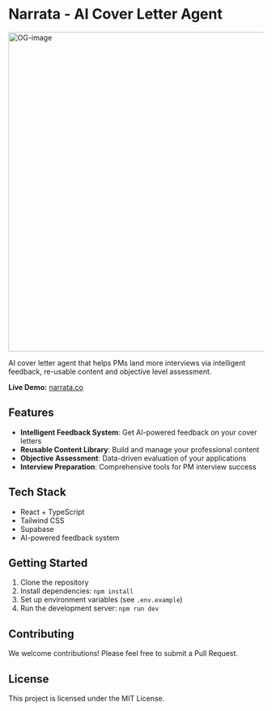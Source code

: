 # Narrata - AI Cover Letter Agent

<img width="1200" height="630" alt="OG-image" src="https://github.com/user-attachments/assets/f7d99371-7f99-490c-ad23-6fc64320bfa8" />

AI cover letter agent that helps PMs land more interviews via intelligent feedback, re-usable content and objective level assessment.

**Live Demo:** [narrata.co](https://narrata.co/)

## Features

- **Intelligent Feedback System**: Get AI-powered feedback on your cover letters
- **Reusable Content Library**: Build and manage your professional content
- **Objective Assessment**: Data-driven evaluation of your applications
- **Interview Preparation**: Comprehensive tools for PM interview success

## Tech Stack

- React + TypeScript
- Tailwind CSS
- Supabase
- AI-powered feedback system

## Getting Started

1. Clone the repository
2. Install dependencies: `npm install`
3. Set up environment variables (see `.env.example`)
4. Run the development server: `npm run dev`

## Contributing

We welcome contributions! Please feel free to submit a Pull Request.

## License

This project is licensed under the MIT License.

